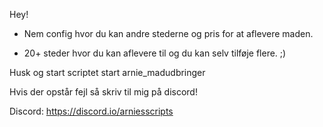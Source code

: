 Hey!

- Nem config hvor du kan andre stederne og pris for at aflevere maden.

- 20+ steder hvor du kan aflevere til og du kan selv tilføje flere. ;)

Husk og start scriptet start arnie_madudbringer

Hvis der opstår fejl så skriv til mig på discord!


Discord: https://discord.io/arniesscripts
